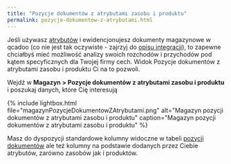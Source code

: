 ```yaml
---
title: "Pozycje dokumentów z atrybutami zasobu i produktu"
permalink: pozycje-dokumentow-z-atrybutami.html 
---
```


Jeśli używasz [atrybutów](/atrybuty) i ewidencjonujesz dokumenty magazynowe w qcadoo (co nie jest tak oczywiste - zajrzyj do [opisu integracji](/integracja-ERP)), to zapewne chciałbyś mieć możliwość analizy swoich rozchodów i przychodów pod kątem specyficznych dla Twojej firmy cech. Widok Pozycje dokumentów z atrybutami zasobu i produktu Ci na to pozwoli. 

Wejdź w **Magazyn > Pozycje dokumentów z atrybutami zasobu i produktu** i poszukaj danych, które Cię interesują

{% include lightbox.html file="magazynPozycjeDokumentowZAtrybutami.png" alt="Magazyn pozycji dokumentów z atrybutami zasobu i produktu" caption="Magazyn pozycji dokumentów z atrybutami zasobu i produktu" %}

Masz do dyspozycji standardowe kolumny widoczne w tabeli [pozycji dokumentów](/pozycje-dokumentow) ale też kolumny na podstawie dodanych przez Ciebie atrybutów, zarówno zasobów jak i produktów.